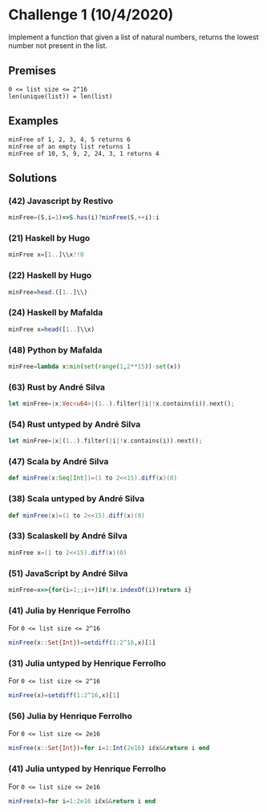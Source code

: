 # Challenge 1 (10/4/2020)

Implement a function that given a list of 
natural numbers, returns the lowest number 
not present in the list.

## Premises

```
0 <= list size <= 2^16
len(unique(list)) = len(list)
```

## Examples

```
minFree of 1, 2, 3, 4, 5 returns 6
minFree of an empty list returns 1
minFree of 10, 5, 9, 2, 24, 3, 1 returns 4
```

## Solutions

### (42) Javascript by Restivo

```javascript
minFree=(S,i=1)=>S.has(i)?minFree(S,++i):i
```

### (21) Haskell by Hugo

```haskell
minFree x=[1..]\\x!!0
```

### (22) Haskell by Hugo

```haskell
minFree=head.([1..]\\)
```

### (24) Haskell by Mafalda   

```haskell
minFree x=head([1..]\\x)
```

### (48) Python by Mafalda   

```python
minFree=lambda x:min(set(range(1,2**15))-set(x))
```

### (63) Rust by André Silva
```rust
let minFree=|x:Vec<u64>|(1..).filter(|i|!x.contains(i)).next();
```

### (54) Rust untyped by André Silva
```rust
let minFree=|x|(1..).filter(|i|!x.contains(i)).next();
```

### (47) Scala by André Silva
```scala
def minFree(x:Seq[Int])=(1 to 2<<15).diff(x)(0)
```

### (38) Scala untyped by André Silva
```scala
def minFree(x)=(1 to 2<<15).diff(x)(0)
```

### (33) Scalaskell by André Silva
```scala
minFree x=(1 to 2<<15).diff(x)(0)
```

### (51) JavaScript by André Silva
```javascript
minFree=x=>{for(i=1;;i++)if(!x.indexOf(i))return i}
```

### (41) Julia by Henrique Ferrolho
For `0 <= list size <= 2^16`
```julia
minFree(x::Set{Int})=setdiff(1:2^16,x)[1]
```

### (31) Julia untyped by Henrique Ferrolho
For `0 <= list size <= 2^16`
```julia
minFree(x)=setdiff(1:2^16,x)[1]
```

### (56) Julia by Henrique Ferrolho
For `0 <= list size <= 2e16`
```julia
minFree(x::Set{Int})=for i=1:Int(2e16) i∉x&&return i end
```

### (41) Julia untyped by Henrique Ferrolho
For `0 <= list size <= 2e16`
```julia
minFree(x)=for i=1:2e16 i∉x&&return i end
```
